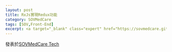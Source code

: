 ```yaml
---
layout: post
title: RxJs實現Redux功能
category: SOVMedCare
tags: [SOV,Front-End]
excerpt: <a target="_blank" class="expert" href="https://sovmedcare.github.io/2017/09/21/redux-single-line-of-rxjs/">發表於SOVMedCare Tech</a>
---
```


發表於[SOVMedCare Tech](https://sovmedcare.github.io/2017/09/21/redux-single-line-of-rxjs/)